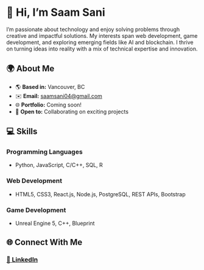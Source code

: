 # 👋 Hi, I’m Saam Sani  

I’m passionate about technology and enjoy solving problems through creative and impactful solutions. My interests span web development, game development, and exploring emerging fields like AI and blockchain. I thrive on turning ideas into reality with a mix of technical expertise and innovation.  

## 🌍 About Me  
- 🌎 **Based in:** Vancouver, BC  
- ✉️ **Email:** [saamsani04@gmail.com](mailto:saamsani04@gmail.com)  
- 🌐 **Portfolio:** Coming soon!  
- 🤝 **Open to:** Collaborating on exciting projects  

## 💻 Skills  

### **Programming Languages**  
- Python, JavaScript, C/C++, SQL, R  

### **Web Development**  
- HTML5, CSS3, React.js, Node.js, PostgreSQL, REST APIs, Bootstrap  

### **Game Development**  
- Unreal Engine 5, C++, Blueprint  

## 🌐 Connect With Me  
### [💼 LinkedIn](https://www.linkedin.com/in/saamsani)
